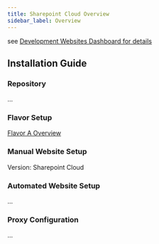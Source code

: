 ```yaml
---
title: Sharepoint Cloud Overview
sidebar_label: Overview
---
```


see [Development Websites Dashboard for details](../../../dashboards/websites/development.md)

## Installation Guide

### Repository
...

### Flavor Setup
[Flavor A Overview](../../../flavors/flavor-a/overview.md)

### Manual Website Setup
Version: Sharepoint Cloud


### Automated Website Setup
...
 
### Proxy Configuration
...
